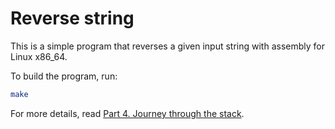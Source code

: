 # Reverse string

This is a simple program that reverses a given input string with assembly for Linux x86_64.

To build the program, run:

```bash
make
```

For more details, read [Part 4. Journey through the stack](https://github.com/0xAX/asm/blob/master/content/asm_4.md).
